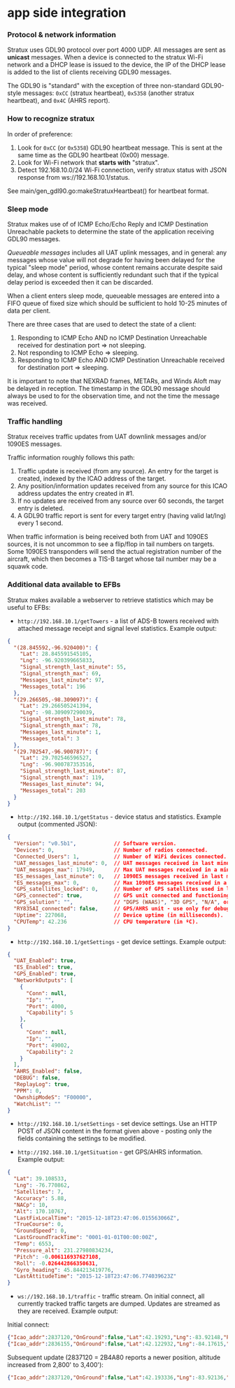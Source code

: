 # app side integration

### Protocol & network information

Stratux uses GDL90 protocol over port 4000 UDP. All messages are sent as **unicast** messages. When a device is connected to the stratux Wi-Fi
network and a DHCP lease is issued to the device, the IP of the DHCP lease is added to the list of clients receiving GDL90 messages.


The GDL90 is "standard" with the exception of three non-standard GDL90-style messages: `0xCC` (stratux heartbeat), `0x5358` (another stratux heartbeat), and `0x4C` (AHRS report).

### How to recognize stratux

In order of preference:

1. Look for `0xCC` (or `0x5358`) GDL90 heartbeat message. This is sent at the same time as the GDL90 heartbeat (0x00) message.
2. Look for Wi-Fi network that **starts with** "stratux".
3. Detect 192.168.10.0/24 Wi-Fi connection, verify stratux status with JSON response from ws://192.168.10.1/status.

See main/gen_gdl90.go:makeStratuxHeartbeat() for heartbeat format.

### Sleep mode

Stratux makes use of of ICMP Echo/Echo Reply and ICMP Destination Unreachable packets to determine the state of the application receiving GDL90 messages.

*Queueable messages* includes all UAT uplink messages, and in general: any messages whose value will not degrade for having been delayed for
the typical "sleep mode" period, whose content remains accurate despite said delay, and whose content is sufficiently redundant such
that if the typical delay period is exceeded then it can be discarded.

When a client enters sleep mode, queueable messages are entered into a FIFO queue of fixed size which should be sufficient to hold 10-25 minutes of
data per client.

There are three cases that are used to detect the state of a client:

1. Responding to ICMP Echo AND no ICMP Destination Unreachable received for destination port => not sleeping.
2. Not responding to ICMP Echo => sleeping.
3. Responding to ICMP Echo AND ICMP Destination Unreachable received for destination port => sleeping.

It is important to note that NEXRAD frames, METARs, and Winds Aloft may be delayed in reception. The timestamp in the GDL90 message should always
be used to for the observation time, and not the time the message was received.

### Traffic handling

Stratux receives traffic updates from UAT downlink messages and/or 1090ES messages.

Traffic information roughly follows this path:

1. Traffic update is received (from any source). An entry for the target is created, indexed by the ICAO address of the target.
2. Any position/information updates received from any source for this ICAO address updates the entry created in #1.
3. If no updates are received from any source over 60 seconds, the target entry is deleted.
4. A GDL90 traffic report is sent for every target entry (having valid lat/lng) every 1 second.

When traffic information is being received both from UAT and 1090ES sources, it is not uncommon to see a flip/flop in tail numbers on targets.
Some 1090ES transponders will send the actual registration number of the aircraft, which then becomes a TIS-B target whose tail number may be
a squawk code.


### Additional data available to EFBs

Stratux makes available a webserver to retrieve statistics which may be useful to EFBs:

* `http://192.168.10.1/getTowers` - a list of ADS-B towers received with attached message receipt and signal level statistics. Example output:

```json
{
  "(28.845592,-96.920400)": {
    "Lat": 28.845591545105,
    "Lng": -96.920399665833,
    "Signal_strength_last_minute": 55,
    "Signal_strength_max": 69,
    "Messages_last_minute": 97,
    "Messages_total": 196
  },
  "(29.266505,-98.309097)": {
    "Lat": 29.266505241394,
    "Lng": -98.309097290039,
    "Signal_strength_last_minute": 78,
    "Signal_strength_max": 78,
    "Messages_last_minute": 1,
    "Messages_total": 3
  },
  "(29.702547,-96.900787)": {
    "Lat": 29.702546596527,
    "Lng": -96.900787353516,
    "Signal_strength_last_minute": 87,
    "Signal_strength_max": 119,
    "Messages_last_minute": 94,
    "Messages_total": 203
  }
}
```

* `http://192.168.10.1/getStatus` - device status and statistics. Example output (commented JSON):

```json
{
  "Version": "v0.5b1",            // Software version.
  "Devices": 0,                   // Number of radios connected.
  "Connected_Users": 1,           // Number of WiFi devices connected.
  "UAT_messages_last_minute": 0,  // UAT messages received in last minute.
  "UAT_messages_max": 17949,      // Max UAT messages received in a minute (since last reboot).
  "ES_messages_last_minute": 0,   // 1090ES messages received in last minute.
  "ES_messages_max": 0,           // Max 1090ES messages received in a minute (since last reboot).
  "GPS_satellites_locked": 0,     // Number of GPS satellites used in last GPS lock.
  "GPS_connected": true,          // GPS unit connected and functioning.
  "GPS_solution": "",             // "DGPS (WAAS)", "3D GPS", "N/A", or "" when GPS not connected/enabled.
  "RY835AI_connected": false,     // GPS/AHRS unit - use only for debugging (this will be removed).
  "Uptime": 227068,               // Device uptime (in milliseconds).
  "CPUTemp": 42.236               // CPU temperature (in ºC).
}
```

* `http://192.168.10.1/getSettings` - get device settings. Example output:

```json
{
  "UAT_Enabled": true,
  "ES_Enabled": true,
  "GPS_Enabled": true,
  "NetworkOutputs": [
    {
      "Conn": null,
      "Ip": "",
      "Port": 4000,
      "Capability": 5
    },
    {
      "Conn": null,
      "Ip": "",
      "Port": 49002,
      "Capability": 2
    }
  ],
  "AHRS_Enabled": false,
  "DEBUG": false,
  "ReplayLog": true,
  "PPM": 0,
  "OwnshipModeS": "F00000",
  "WatchList": ""
}
```
* `http://192.168.10.1/setSettings` - set device settings. Use an HTTP POST of JSON content in the format given above - posting only the fields containing the settings to be modified.

* `http://192.168.10.1/getSituation` - get GPS/AHRS information. Example output:

```json
{
  "Lat": 39.108533,
  "Lng": -76.770862,
  "Satellites": 7,
  "Accuracy": 5.88,
  "NACp": 10,
  "Alt": 170.10767,
  "LastFixLocalTime": "2015-12-18T23:47:06.015563066Z",
  "TrueCourse": 0,
  "GroundSpeed": 0,
  "LastGroundTrackTime": "0001-01-01T00:00:00Z",
  "Temp": 6553,
  "Pressure_alt": 231.27980834234,
  "Pitch": -0.006116937627108,
  "Roll": -0.026442866350631,
  "Gyro_heading": 45.844213419776,
  "LastAttitudeTime": "2015-12-18T23:47:06.774039623Z"
}
```


* `ws://192.168.10.1/traffic` - traffic stream. On initial connect, all currently tracked traffic targets are dumped. Updates are streamed as they are received. Example output:

Initial connect:

```json
{"Icao_addr":2837120,"OnGround":false,"Lat":42.19293,"Lng":-83.92148,"Position_valid":true,"Alt":3400,"Track":9,"Speed":92,"Speed_valid":true,"Vvel":0,"Tail":"","Last_seen":"2015-12-22T21:29:22.241048727Z","Last_source":2}
{"Icao_addr":2836155,"OnGround":false,"Lat":42.122932,"Lng":-84.17615,"Position_valid":true,"Alt":2800,"Track":158,"Speed":105,"Speed_valid":true,"Vvel":0,"Tail":"","Last_seen":"2015-12-22T21:29:22.241543881Z","Last_source":2}
```

Subsequent update (2837120 = 2B4A80 reports a newer position, altitude increased from 2,800' to 3,400'):

```json
{"Icao_addr":2837120,"OnGround":false,"Lat":42.193336,"Lng":-83.92136,"Position_valid":true,"Alt":3400,"Track":9,"Speed":92,"Speed_valid":true,"Vvel":0,"Tail":"","Last_seen":"2015-12-22T21:29:22.252914555Z","Last_source":2}
```